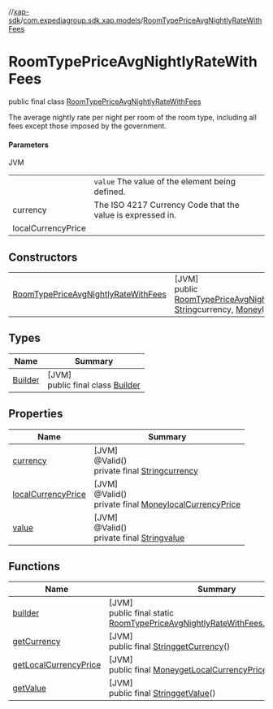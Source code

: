//[xap-sdk](../../../index.md)/[com.expediagroup.sdk.xap.models](../index.md)/[RoomTypePriceAvgNightlyRateWithFees](index.md)

# RoomTypePriceAvgNightlyRateWithFees

public final class [RoomTypePriceAvgNightlyRateWithFees](index.md)

The average nightly rate per night per room of the room type, including all fees except those imposed by the government.

#### Parameters

JVM

| | |
|---|---|
|  | `value` The value of the element being defined. |
| currency | The ISO 4217 Currency Code that the value is expressed in. |
| localCurrencyPrice |

## Constructors

| | |
|---|---|
| [RoomTypePriceAvgNightlyRateWithFees](-room-type-price-avg-nightly-rate-with-fees.md) | [JVM]<br>public [RoomTypePriceAvgNightlyRateWithFees](index.md)[RoomTypePriceAvgNightlyRateWithFees](-room-type-price-avg-nightly-rate-with-fees.md)([String](https://docs.oracle.com/javase/8/docs/api/java/lang/String.html)value, [String](https://docs.oracle.com/javase/8/docs/api/java/lang/String.html)currency, [Money](../-money/index.md)localCurrencyPrice) |

## Types

| Name | Summary |
|---|---|
| [Builder](-builder/index.md) | [JVM]<br>public final class [Builder](-builder/index.md) |

## Properties

| Name | Summary |
|---|---|
| [currency](index.md#-239579165%2FProperties%2F699445674) | [JVM]<br>@Valid()<br>private final [String](https://docs.oracle.com/javase/8/docs/api/java/lang/String.html)[currency](index.md#-239579165%2FProperties%2F699445674) |
| [localCurrencyPrice](index.md#1649891495%2FProperties%2F699445674) | [JVM]<br>@Valid()<br>private final [Money](../-money/index.md)[localCurrencyPrice](index.md#1649891495%2FProperties%2F699445674) |
| [value](index.md#1476918197%2FProperties%2F699445674) | [JVM]<br>@Valid()<br>private final [String](https://docs.oracle.com/javase/8/docs/api/java/lang/String.html)[value](index.md#1476918197%2FProperties%2F699445674) |

## Functions

| Name | Summary |
|---|---|
| [builder](builder.md) | [JVM]<br>public final static [RoomTypePriceAvgNightlyRateWithFees.Builder](-builder/index.md)[builder](builder.md)() |
| [getCurrency](get-currency.md) | [JVM]<br>public final [String](https://docs.oracle.com/javase/8/docs/api/java/lang/String.html)[getCurrency](get-currency.md)() |
| [getLocalCurrencyPrice](get-local-currency-price.md) | [JVM]<br>public final [Money](../-money/index.md)[getLocalCurrencyPrice](get-local-currency-price.md)() |
| [getValue](get-value.md) | [JVM]<br>public final [String](https://docs.oracle.com/javase/8/docs/api/java/lang/String.html)[getValue](get-value.md)() |
